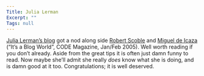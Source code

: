 ```yaml
---
Title: Julia Lerman
Excerpt: ""
Tags: null
---
```

<div class="Section1"> <a href="http://www.thedatafarm.com/blog/" target="_blank">Julia Lerman&rsquo;s blog</a> got a nod along side <a href="http://scoble.weblogs.com/" target="_blank">Robert Scoble</a> and <a href="http://primates.ximian.com/~miguel/activity-log.php" target="_blank">Miguel de Icaza</a> (&ldquo;It&rsquo;s a Blog World&rdquo;, CODE Magazine, Jan/Feb 2005). Well worth reading if you don&rsquo;t already. Aside from the great tips it is often just damn funny to read.
 Now maybe she&rsquo;ll admit she really <i>does</i> know what she is doing, and is damn good at it too. Congratulations; it is well deserved.
</div>